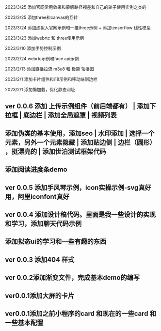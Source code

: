 
2023/3/25 添加官网常用效果和蒙版路径视差和自己的轮子使用实例之类的

2023/3/25 添加three和canvas的互转

2023/3/24 添加虚拟人官网示例和一推three示例 + 添加tensorflow 线性模型

2023/3/23 添加webrtc 和 three使用示例

2023/3/10 添加手势控制示例

2023/2/24 webrtc示例和face api示例

2023/2/13 添加直播拉流 m3u8 和 极简 轮播图

2023/2/1 添加卡片组件和i18示例和移动端侧边栏

2023/2/1 添加懒加载，优化静态网址

## ver 0.0.6 添加 上传示例组件（前后端都有） | 添加下拉框 | 底边栏 | 添加全局遮罩 | 视频列表
## 添加伪类的基本使用，添加seo | 水印添加 | 选择一个元素，另外一个元素隐藏 | 添加贴边侧 | 边栏（圆形） ，挺漂亮的 | 添加世泊测试框架代码
## 添加阅读进度条demo
## ver 0.0.5 添加手风琴示例，icon实操示例-svg真好用，阿里iconfont真好
## ver 0.0.4 添加设计稿代码。里面是我一些设计的实现和学习，添加聊天代码示例
## 添加拟态ui的学习和一些有趣的东西
## ver 0.0.3 添加404 样式
## ver 0.0.2添加渐变文件，完成基本demo的编写
## ver0.0.1添加大屏的卡片
## ver0.0.1添加之前小程序的card 和现在的一些card 和 一些基本配置

